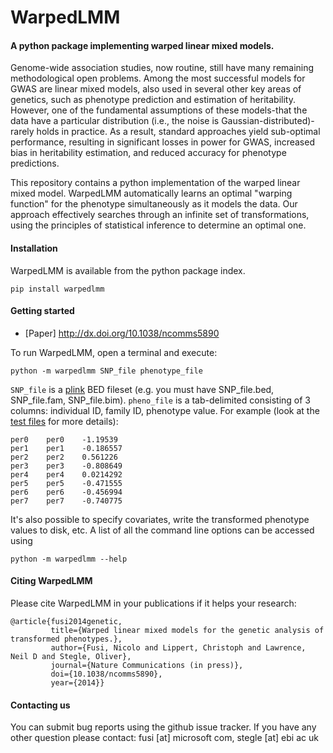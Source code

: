 # WarpedLMM

#### A python package implementing warped linear mixed models.

Genome-wide association studies, now routine, still have many remaining methodological open problems. Among the most successful models for GWAS are linear mixed models, also used in several other key areas of genetics, such as phenotype prediction and estimation of heritability. However, one of the fundamental assumptions of these models-that the data have a particular distribution (i.e., the noise is Gaussian-distributed)-rarely holds in practice. As a result, standard approaches yield sub-optimal performance, resulting in significant losses in power for GWAS, increased bias in heritability estimation, and reduced accuracy for phenotype predictions.

This repository contains a python implementation of the warped linear mixed model. WarpedLMM automatically learns an optimal "warping function" for the phenotype simultaneously as it models the data. Our approach effectively searches through an infinite set of transformations, using the principles of statistical inference to determine an optimal one. 

#### Installation

WarpedLMM is available from the python package index. 

```shell
pip install warpedlmm
```

#### Getting started

* [Paper] http://dx.doi.org/10.1038/ncomms5890

To run WarpedLMM, open a terminal and execute:

```shell
python -m warpedlmm SNP_file phenotype_file
```

`SNP_file` is a [plink](http://pngu.mgh.harvard.edu/~purcell/plink/data.shtml) BED fileset (e.g. you must have SNP_file.bed, SNP_file.fam, SNP_file.bim).
`pheno_file` is a tab-delimited consisting of 3 columns: individual ID, family ID, phenotype value. For example (look at the [test files]() for more details):

```shell
per0	per0	-1.19539
per1	per1	-0.186557
per2	per2	0.561226
per3	per3	-0.808649
per4	per4	0.0214292
per5	per5	-0.471555
per6	per6	-0.456994
per7	per7	-0.740775
```
 
It's also possible to specify covariates, write the transformed phenotype values to disk, etc.
A list of all the command line options can be accessed using

```shell
python -m warpedlmm --help
```

#### Citing WarpedLMM

Please cite WarpedLMM in your publications if it helps your research:

    @article{fusi2014genetic,
             title={Warped linear mixed models for the genetic analysis of transformed phenotypes.},
             author={Fusi, Nicolo and Lippert, Christoph and Lawrence, Neil D and Stegle, Oliver},
             journal={Nature Communications (in press)},
             doi={10.1038/ncomms5890},
             year={2014}}               

#### Contacting us 

You can submit bug reports using the github issue tracker. 
If you have any other question please contact: fusi [at] microsoft com, stegle [at] ebi ac uk